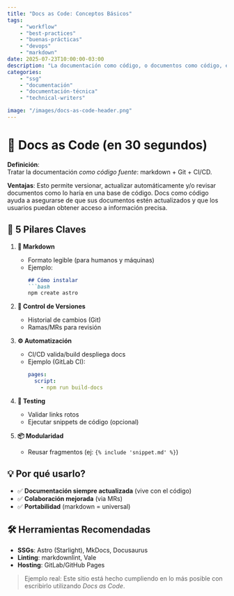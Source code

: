 ```yaml
---
title: "Docs as Code: Conceptos Básicos"
tags: 
    - "workflow"
    - "best-practices" 
    - "buenas-prácticas" 
    - "devops"
    - "markdown"
date: 2025-07-23T10:00:00-03:00
description: "La documentación como código, o documentos como código, es un enfoque para administrar la documentación que trata los documentos como si de código se tratase."
categories:
    - "ssg"
    - "documentación"
    - "documentación-técnica"
    - "technical-writers"

image: "/images/docs-as-code-header.png"
---
```


# 📜 Docs as Code (en 30 segundos)

**Definición**:  
Tratar la documentación *como código fuente*: markdown + Git + CI/CD.

**Ventajas**:
Esto permite versionar, actualizar automáticamente y/o revisar documentos como lo haría en una base de código. Docs como código ayuda a asegurarse de que sus documentos estén actualizados y que los usuarios puedan obtener acceso a información precisa.

## 🔑 5 Pilares Claves

1. **📝 Markdown**  
   - Formato legible (para humanos y máquinas)
   - Ejemplo:  
     ```markdown
     ## Cómo instalar
     ```bash
     npm create astro
     ```

2. **🔄 Control de Versiones**  
   - Historial de cambios (Git)
   - Ramas/MRs para revisión

3. **⚙️ Automatización**  
   - CI/CD valida/build despliega docs  
   - Ejemplo (GitLab CI):  
     ```yaml
     pages:
       script:
         - npm run build-docs
     ```

4. **🧪 Testing**  
   - Validar links rotos  
   - Ejecutar snippets de código (opcional)

5. **📦 Modularidad**  
   - Reusar fragmentos (ej: `{% include 'snippet.md' %}`)

## 💡 Por qué usarlo?

- ✅ **Documentación siempre actualizada** (vive con el código)  
- ✅ **Colaboración mejorada** (via MRs)  
- ✅ **Portabilidad** (markdown = universal)  

## 🛠️ Herramientas Recomendadas
- **SSGs**: Astro (Starlight), MkDocs, Docusaurus  
- **Linting**: markdownlint, Vale  
- **Hosting**: GitLab/GitHub Pages  

> Ejemplo real: Este sitio está hecho cumpliendo en lo más posible con escribirlo utilizando *Docs as Code*.
